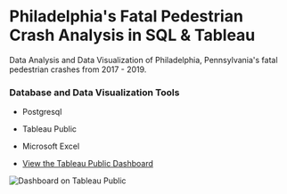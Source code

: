 # Philadelphia's Fatal Pedestrian Crash Analysis in SQL & Tableau
Data Analysis and Data Visualization of Philadelphia, Pennsylvania's fatal pedestrian crashes from 2017 - 2019. 

### Database and Data Visualization Tools
+ Postgresql
+ Tableau Public
+ Microsoft Excel

+ [View the Tableau Public Dashboard](https://public.tableau.com/profile/matthew.snell1329#!/vizhome/PhiladelphiaPedestrianFatalities/PhiladelphiasFatalPedestrianCrashes2017-2019)

![Dashboard on Tableau Public](https://github.com/MatthewLSnell/2017---2019-Philadelphia-Pedestrian-Fatalities-Analysis/blob/main/Philadelphia%20Pedestrian%20Traffic%20Fatality%20Dashboard%20Cover.PNG)


